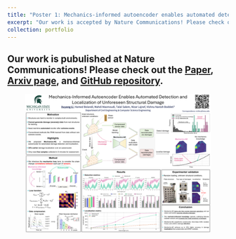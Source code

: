 ```yaml
---
title: "Poster 1: Mechanics-informed autoencoder enables automated detection and localization of unforeseen structural damage"
excerpt: "Our work is accepted by Nature Communications! Please check out the [Arxiv page](https://github.com/human-analysis/midas-shm) and [GitHub repository](https://github.com/human-analysis/midas-shm). <br/><img src='/files/portfolio/poster1.png'>"
collection: portfolio
---
```


Our work is pubulished at <strong>Nature Communications</strong>! Please check out the [Paper](https://www.nature.com/articles/s41467-024-52501-4), [Arxiv page](https://arxiv.org/abs/2402.15492), and [GitHub repository](https://github.com/human-analysis/midas-shm).
-----

<figure>
  <img src="/files/portfolio/poster1.png" alt="Description of the image"/>
</figure>
